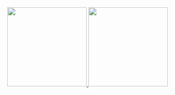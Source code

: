 <div align="center">
 <a href="https://github.com/Gabriel Bonaretti">
  <img height="180em" src="https://github-readme-stats.vercel.app/api?username=Gabriel Bonaretti&show_icons=true&theme=nord&include_all_commits=true&count_private=true"/>
  <img height="180em" src="https://github-readme-stats.vercel.app/api/top-langs/?username=Gabriel Bonaretti&layout=compact&langs_count=7&theme=nord"/>
</div>
